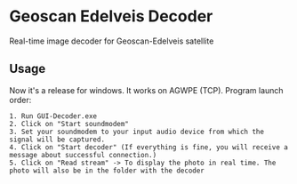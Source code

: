 # Geoscan Edelveis Decoder
Real-time image decoder for Geoscan-Edelveis satellite
## Usage
Now it's a release for windows. It works on AGWPE (TCP). Program launch order:
```
1. Run GUI-Decoder.exe
2. Click on "Start soundmodem"
3. Set your soundmodem to your input audio device from which the signal will be captured.
4. Click on "Start decoder" (If everything is fine, you will receive a message about successful connection.)
5. Click on "Read stream" -> To display the photo in real time. The photo will also be in the folder with the decoder
```
